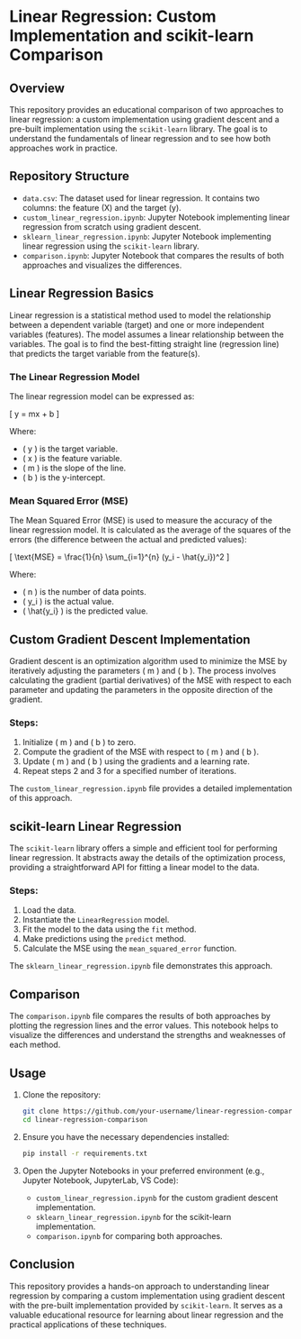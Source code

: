 # Linear Regression: Custom Implementation and scikit-learn Comparison

## Overview

This repository provides an educational comparison of two approaches to linear regression: a custom implementation using gradient descent and a pre-built implementation using the `scikit-learn` library. The goal is to understand the fundamentals of linear regression and to see how both approaches work in practice.

## Repository Structure

- `data.csv`: The dataset used for linear regression. It contains two columns: the feature (X) and the target (y).
- `custom_linear_regression.ipynb`: Jupyter Notebook implementing linear regression from scratch using gradient descent.
- `sklearn_linear_regression.ipynb`: Jupyter Notebook implementing linear regression using the `scikit-learn` library.
- `comparison.ipynb`: Jupyter Notebook that compares the results of both approaches and visualizes the differences.

## Linear Regression Basics

Linear regression is a statistical method used to model the relationship between a dependent variable (target) and one or more independent variables (features). The model assumes a linear relationship between the variables. The goal is to find the best-fitting straight line (regression line) that predicts the target variable from the feature(s).

### The Linear Regression Model

The linear regression model can be expressed as:

\[ y = mx + b \]

Where:
- \( y \) is the target variable.
- \( x \) is the feature variable.
- \( m \) is the slope of the line.
- \( b \) is the y-intercept.

### Mean Squared Error (MSE)

The Mean Squared Error (MSE) is used to measure the accuracy of the linear regression model. It is calculated as the average of the squares of the errors (the difference between the actual and predicted values):

\[ \text{MSE} = \frac{1}{n} \sum_{i=1}^{n} (y_i - \hat{y_i})^2 \]

Where:
- \( n \) is the number of data points.
- \( y_i \) is the actual value.
- \( \hat{y_i} \) is the predicted value.

## Custom Gradient Descent Implementation

Gradient descent is an optimization algorithm used to minimize the MSE by iteratively adjusting the parameters \( m \) and \( b \). The process involves calculating the gradient (partial derivatives) of the MSE with respect to each parameter and updating the parameters in the opposite direction of the gradient.

### Steps:
1. Initialize \( m \) and \( b \) to zero.
2. Compute the gradient of the MSE with respect to \( m \) and \( b \).
3. Update \( m \) and \( b \) using the gradients and a learning rate.
4. Repeat steps 2 and 3 for a specified number of iterations.

The `custom_linear_regression.ipynb` file provides a detailed implementation of this approach.

## scikit-learn Linear Regression

The `scikit-learn` library offers a simple and efficient tool for performing linear regression. It abstracts away the details of the optimization process, providing a straightforward API for fitting a linear model to the data.

### Steps:
1. Load the data.
2. Instantiate the `LinearRegression` model.
3. Fit the model to the data using the `fit` method.
4. Make predictions using the `predict` method.
5. Calculate the MSE using the `mean_squared_error` function.

The `sklearn_linear_regression.ipynb` file demonstrates this approach.

## Comparison

The `comparison.ipynb` file compares the results of both approaches by plotting the regression lines and the error values. This notebook helps to visualize the differences and understand the strengths and weaknesses of each method.

## Usage

1. Clone the repository:
   ```sh
   git clone https://github.com/your-username/linear-regression-comparison.git
   cd linear-regression-comparison
   ```

2. Ensure you have the necessary dependencies installed:
   ```sh
   pip install -r requirements.txt
   ```

3. Open the Jupyter Notebooks in your preferred environment (e.g., Jupyter Notebook, JupyterLab, VS Code):
   - `custom_linear_regression.ipynb` for the custom gradient descent implementation.
   - `sklearn_linear_regression.ipynb` for the scikit-learn implementation.
   - `comparison.ipynb` for comparing both approaches.

## Conclusion

This repository provides a hands-on approach to understanding linear regression by comparing a custom implementation using gradient descent with the pre-built implementation provided by `scikit-learn`. It serves as a valuable educational resource for learning about linear regression and the practical applications of these techniques.